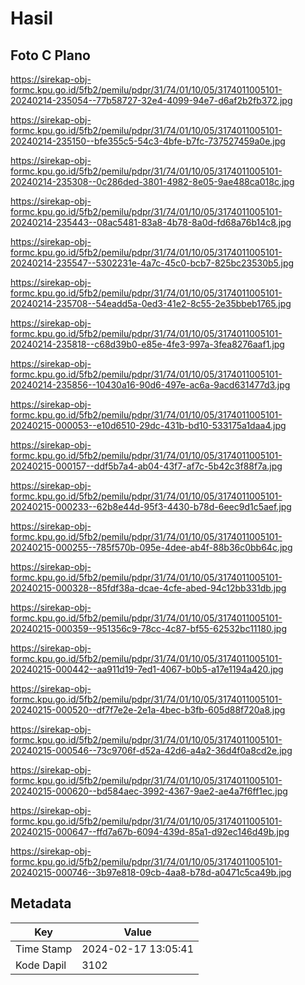 # Hasil

## Foto C Plano

https://sirekap-obj-formc.kpu.go.id/5fb2/pemilu/pdpr/31/74/01/10/05/3174011005101-20240214-235054--77b58727-32e4-4099-94e7-d6af2b2fb372.jpg

https://sirekap-obj-formc.kpu.go.id/5fb2/pemilu/pdpr/31/74/01/10/05/3174011005101-20240214-235150--bfe355c5-54c3-4bfe-b7fc-737527459a0e.jpg

https://sirekap-obj-formc.kpu.go.id/5fb2/pemilu/pdpr/31/74/01/10/05/3174011005101-20240214-235308--0c286ded-3801-4982-8e05-9ae488ca018c.jpg

https://sirekap-obj-formc.kpu.go.id/5fb2/pemilu/pdpr/31/74/01/10/05/3174011005101-20240214-235443--08ac5481-83a8-4b78-8a0d-fd68a76b14c8.jpg

https://sirekap-obj-formc.kpu.go.id/5fb2/pemilu/pdpr/31/74/01/10/05/3174011005101-20240214-235547--5302231e-4a7c-45c0-bcb7-825bc23530b5.jpg

https://sirekap-obj-formc.kpu.go.id/5fb2/pemilu/pdpr/31/74/01/10/05/3174011005101-20240214-235708--54eadd5a-0ed3-41e2-8c55-2e35bbeb1765.jpg

https://sirekap-obj-formc.kpu.go.id/5fb2/pemilu/pdpr/31/74/01/10/05/3174011005101-20240214-235818--c68d39b0-e85e-4fe3-997a-3fea8276aaf1.jpg

https://sirekap-obj-formc.kpu.go.id/5fb2/pemilu/pdpr/31/74/01/10/05/3174011005101-20240214-235856--10430a16-90d6-497e-ac6a-9acd631477d3.jpg

https://sirekap-obj-formc.kpu.go.id/5fb2/pemilu/pdpr/31/74/01/10/05/3174011005101-20240215-000053--e10d6510-29dc-431b-bd10-533175a1daa4.jpg

https://sirekap-obj-formc.kpu.go.id/5fb2/pemilu/pdpr/31/74/01/10/05/3174011005101-20240215-000157--ddf5b7a4-ab04-43f7-af7c-5b42c3f88f7a.jpg

https://sirekap-obj-formc.kpu.go.id/5fb2/pemilu/pdpr/31/74/01/10/05/3174011005101-20240215-000233--62b8e44d-95f3-4430-b78d-6eec9d1c5aef.jpg

https://sirekap-obj-formc.kpu.go.id/5fb2/pemilu/pdpr/31/74/01/10/05/3174011005101-20240215-000255--785f570b-095e-4dee-ab4f-88b36c0bb64c.jpg

https://sirekap-obj-formc.kpu.go.id/5fb2/pemilu/pdpr/31/74/01/10/05/3174011005101-20240215-000328--85fdf38a-dcae-4cfe-abed-94c12bb331db.jpg

https://sirekap-obj-formc.kpu.go.id/5fb2/pemilu/pdpr/31/74/01/10/05/3174011005101-20240215-000359--951356c9-78cc-4c87-bf55-62532bc11180.jpg

https://sirekap-obj-formc.kpu.go.id/5fb2/pemilu/pdpr/31/74/01/10/05/3174011005101-20240215-000442--aa911d19-7ed1-4067-b0b5-a17e1194a420.jpg

https://sirekap-obj-formc.kpu.go.id/5fb2/pemilu/pdpr/31/74/01/10/05/3174011005101-20240215-000520--df7f7e2e-2e1a-4bec-b3fb-605d88f720a8.jpg

https://sirekap-obj-formc.kpu.go.id/5fb2/pemilu/pdpr/31/74/01/10/05/3174011005101-20240215-000546--73c9706f-d52a-42d6-a4a2-36d4f0a8cd2e.jpg

https://sirekap-obj-formc.kpu.go.id/5fb2/pemilu/pdpr/31/74/01/10/05/3174011005101-20240215-000620--bd584aec-3992-4367-9ae2-ae4a7f6ff1ec.jpg

https://sirekap-obj-formc.kpu.go.id/5fb2/pemilu/pdpr/31/74/01/10/05/3174011005101-20240215-000647--ffd7a67b-6094-439d-85a1-d92ec146d49b.jpg

https://sirekap-obj-formc.kpu.go.id/5fb2/pemilu/pdpr/31/74/01/10/05/3174011005101-20240215-000746--3b97e818-09cb-4aa8-b78d-a0471c5ca49b.jpg


## Metadata

| Key        | Value               |
| ---------- | ------------------- |
| Time Stamp | 2024-02-17 13:05:41 |
| Kode Dapil | 3102                |



